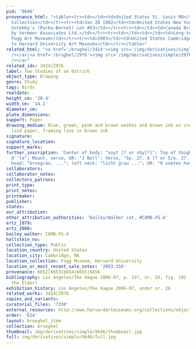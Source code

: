```yaml
---
pid: '9646'
provenance_html: "<table><tr><td></td><td>United States St. Louis MO</td><td>Private
  Collection</td></tr><tr><td>Jan 20 1982</td><td>United States New York NY</td><td>Sale
  Sotehby's (Parke-Bernet) Lot #53</td></tr><tr><td></td><td>Canada Brampton</td><td>Bought
  by Vermeer Associates Ltd.</td></tr><tr><td></td><td></td><td>Long-term loan to
  Fogg Art Museum</td></tr><tr><td>2003</td><td>United States Cambridge MA</td><td>Sale
  to Harvard University Art Museums</td></tr></table>"
related_html: "<a href='/brughel/3424'><img src='/img/derivatives/simple/3424/thumbnail.jpg'
  /></a>|<a href='/brughel/2976'><img src='/img/derivatives/simple/2976/thumbnail.jpg'
  /></a>"
related_ids: 3424|2976
label: Two Studies of an Ostrich
object_type: Drawing
genre: Study
tags: Birds
realdate: 
height_cm: '20.4'
width_cm: '14.1'
diameter_cm: 
plate_dimensions: 
support: Paper
drawing_medium: Blue, green, pink and brown washes and brown ink on cream antique
  laid paper, framing line in brown ink
signature: 
signature_location: 
support_marks: 
further_inscription: 'Center of body: "soyt [? or sbyl?]"; Top of thigh: "d''be[en?]
  d''le"; Mount, verso, UR: "J Bell"; Verso, "Sp. 27. A [? or 5/o. 27. A]"; left-hand
  head: "brungrau. ..."; left neck: "licht grau ..."; UR: "9 voeten hooghe"'
collaborators: 
collaborator_notes: 
collectors_patrons: 
print_type: 
print_notes: 
printmaker: 
publisher: 
states: 
our_attribution: 
other_attribution_authorities: 'Bailey/Walker cat. #CAMB.FG.6'
ertz_1979: 
ertz_2008: 
bailey_walker: CAMB.FG.6
hollstein_no: 
collection_type: Public
location_country: United States
location_city: Cambridge, MA
location_collection: Fogg Museum, Harvard University
location_or_most_recent_sale_notes: '2003.156'
provenance: 6652|6653|6654|6655|6656
bibliography: Los Angeles/The Hague 2006-07, p. 197, nr. 26, fig. 102 (as Jan Brueghel
  the Elder)
exhibition_history: Los Angeles/The Hague 2006-07, under nr. 26
related_works: 3424|2976
copies_and_variants: 
curatorial_files: '7330'
external_resources: http://www.harvardartmuseums.org/collections/object/312359?position=0
order: '624'
layout: brueghel_item
collection: brueghel
thumbnail: img/derivatives/simple/9646/thumbnail.jpg
full: img/derivatives/simple/9646/full.jpg
---
```

